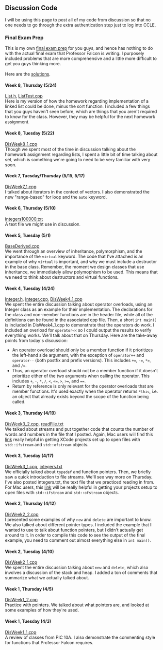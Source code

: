 ## Discussion Code

I will be using this page to post all of my code from discussion so that no one needs to go through the extra authentication step just to log into CCLE.

### Final Exam Prep
This is my own [final exam prep](final_prep.html) for you guys, and hence has nothing to do with the actual final exam that Professor Falcon is writing. I purposely included problems that are more comprehensive and a little more difficult to get you guys thinking more.<br><br>
Here are the [solutions](final_prep_solutions.html).

#### Week 8, Thursday (5/24)
<a href="Code/List.h" download>List.h</a>, <a href="Code/ListTest.cpp" download>ListTest.cpp</a><br>
Here is my version of how the homework regarding implementation of a linked list could be done, minus the sort function. I included a few things that you guys haven't seen before, which are things that you aren't required to know for the class. However, they may be helpful for the next homework assignment.

#### Week 8, Tuesday (5/22)
<a href="Code/DisWeek8_1.cpp" download>DisWeek8_1.cpp</a><br>
Though we spent most of the time in discussion talking about the homework assignment regarding lists, I spent a little bit of time talking about set, which is something we're going to need to be very familiar with very soon. 

#### Week 7, Tuesday/Thursday (5/15, 5/17)
<a href="Code/DisWeek7_1.cpp" download>DisWeek7_1.cpp</a><br>
I talked about iterators in the context of vectors. I also demonstrated the new "range-based" for loop and the `auto` keyword. 

#### Week 6, Thursday (5/10)
<a href="Code/integers100000.txt" download>integers100000.txt</a><br>
A text file we might use in discussion.

#### Week 5, Tuesday (5/1)
<a href="Code/BaseDerived.cpp" download>BaseDerived.cpp</a><br>
We went through an overview of inheritance, polymorphism, and the importance of the `virtual` keyword. The code that I've attached is an example of why `virtual` is important, and why we must include a destructor in the base class. Remember, the moment we design classes that use inheritance, we immediately allow polymophism to be used. This means that we need to think about destructors and virtual functions.

#### Week 4, Tuesday (4/24)
<a href="Code/Integer.h" download>Integer.h</a>, <a href="Code/Integer.cpp" download>Integer.cpp</a>, <a href="Code/DisWeek4_1.cpp" download>DisWeek4_1.cpp</a><br>
We spent the entire discussion talking about operator overloads, using an Integer class as an example for their implementation. The declarations for the class and non-member functions are in the header file, while all of the definitions can be found in the associated cpp file. Then, a short `int main()` is included in DisWeek4_1.cpp to demonstrate that the operators do work. I included an overload for `operator<<` so I could output the results to verify everything works. We'll talk about that on Thursday. Here are the take-away points from today's discussion:
* An operator overload should only be a member function if it prioritizes the left-hand side argument, with the exception of `operator++` and `operator--` (both postfix and prefix versions). This includes `+=`, `-=`, `*=`, and `/=`.
* Thus, an operator overload should not be a member function if it doesn't prioritize either of the two arguments when calling the operator. This includes `+`, `-`, `*`, `/`, `<`, `<=`, `>`, `>=`, and `==`.
* Return by reference is only relevant for the operator overloads that are member functions. It's used exactly when the operator returns `*this`, i.e. an object that already exists beyond the scope of the function being called. 

#### Week 3, Thursday (4/19)
<a href="Code/DisWeek3_2.cpp" download>DisWeek3_2.cpp</a>, <a href="Code/readFile.txt" download>readFile.txt</a><br>
We talked about streams and put together code that counts the number of words and numbers in the file that I posted. Again, Mac users will find this [link](https://stackoverflow.com/questions/23438393/new-to-xcode-cant-open-files-in-c) really helpful in getting XCode projects set up to open files with `std::ifstream` and `std::ofstream` objects.

#### Week 3, Tuesday (4/17)
<a href="Code/DisWeek3_1.cpp" download>DisWeek3_1.cpp</a>, <a href="Code/integers.txt" download>integers.txt</a><br>
We officially talked about `typedef` and function pointers. Then, we briefly saw a quick introduction to file streams. We'll see way more on Thursday. I've also posted integers.txt, the text file that we practiced reading in from. For Mac users, this [link](https://stackoverflow.com/questions/23438393/new-to-xcode-cant-open-files-in-c) will be really helpful in getting your projects setup to open files with `std::ifstream` and `std::ofstream` objects. 

#### Week 2, Thursday (4/12)
<a href="Code/DisWeek2_2.cpp" download>DisWeek2_2.cpp</a><br>
I presented some examples of why `new` and `delete` are important to know. We also talked about different pointer types. I included the example that I wanted to use to talk about function pointers, but I didn't actually get around to it. In order to compile this code to see the output of the final example, you need to comment out almost everything else in `int main()`.

#### Week 2, Tuesday (4/10)
<a href="Code/DisWeek2_1.cpp" download>DisWeek2_1.cpp</a><br>
We spent the entire discussion talking about `new` and `delete`, which also involves a discussion of the stack and heap. I added a ton of comments that summarize what we actually talked about. 

#### Week 1, Thursday (4/5)
<a href="Code/DisWeek1_2.cpp" download>DisWeek1_2.cpp</a><br>
Practice with pointers. We talked about what pointers are, and looked at some examples of how they're used. 

#### Week 1, Tuesday (4/3)
<a href="Code/DisWeek1_1.cpp" download>DisWeek1_1.cpp</a><br>
A review of classes from PIC 10A. I also demonstrate the commenting style for functions that Professor Falcon requires. 

